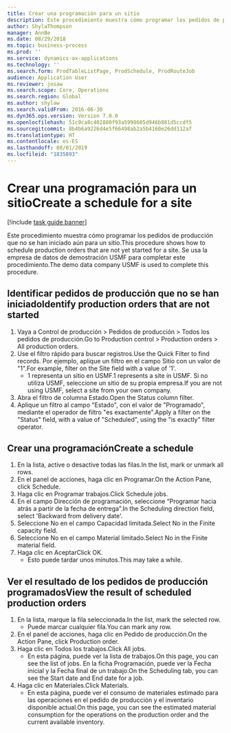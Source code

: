 ```yaml
---
title: Crear una programación para un sitio
description: Este procedimiento muestra cómo programar los pedidos de producción que no se han iniciado aún para un sitio.
author: ShylaThompson
manager: AnnBe
ms.date: 08/29/2018
ms.topic: business-process
ms.prod: ''
ms.service: dynamics-ax-applications
ms.technology: ''
ms.search.form: ProdTableListPage, ProdSchedule, ProdRouteJob
audience: Application User
ms.reviewer: josaw
ms.search.scope: Core, Operations
ms.search.region: Global
ms.author: shylaw
ms.search.validFrom: 2016-06-30
ms.dyn365.ops.version: Version 7.0.0
ms.openlocfilehash: 51c9ca8c402880f93a5998605d946b881d5ccdf5
ms.sourcegitcommit: 8b4b6a9226d4e5f66498ab2a5b4160e26dd112af
ms.translationtype: HT
ms.contentlocale: es-ES
ms.lasthandoff: 08/01/2019
ms.locfileid: "1835893"
---
```

# <a name="create-a-schedule-for-a-site"></a><span data-ttu-id="53a0a-103">Crear una programación para un sitio</span><span class="sxs-lookup"><span data-stu-id="53a0a-103">Create a schedule for a site</span></span>

[!include [task guide banner](../../includes/task-guide-banner.md)]

<span data-ttu-id="53a0a-104">Este procedimiento muestra cómo programar los pedidos de producción que no se han iniciado aún para un sitio.</span><span class="sxs-lookup"><span data-stu-id="53a0a-104">This procedure shows how to schedule production orders that are not yet started for a site.</span></span>  <span data-ttu-id="53a0a-105">Se usa la empresa de datos de demostración USMF para completar este procedimiento.</span><span class="sxs-lookup"><span data-stu-id="53a0a-105">The demo data company USMF is used to complete this procedure.</span></span>


## <a name="identify-production-orders-that-are-not-started"></a><span data-ttu-id="53a0a-106">Identificar pedidos de producción que no se han iniciado</span><span class="sxs-lookup"><span data-stu-id="53a0a-106">Identify production orders that are not started</span></span>
1. <span data-ttu-id="53a0a-107">Vaya a Control de producción > Pedidos de producción > Todos los pedidos de producción.</span><span class="sxs-lookup"><span data-stu-id="53a0a-107">Go to Production control > Production orders > All production orders.</span></span>
2. <span data-ttu-id="53a0a-108">Use el filtro rápido para buscar registros.</span><span class="sxs-lookup"><span data-stu-id="53a0a-108">Use the Quick Filter to find records.</span></span> <span data-ttu-id="53a0a-109">Por ejemplo, aplique un filtro en el campo Sitio con un valor de "1".</span><span class="sxs-lookup"><span data-stu-id="53a0a-109">For example, filter on the Site field with a value of '1'.</span></span>
    * <span data-ttu-id="53a0a-110">1 representa un sitio en USMF.</span><span class="sxs-lookup"><span data-stu-id="53a0a-110">1 represents a site in USMF.</span></span> <span data-ttu-id="53a0a-111">Si no utiliza USMF, seleccione un sitio de su propia empresa.</span><span class="sxs-lookup"><span data-stu-id="53a0a-111">If you are not using USMF, select a site from your own company.</span></span>  
3. <span data-ttu-id="53a0a-112">Abra el filtro de columna Estado.</span><span class="sxs-lookup"><span data-stu-id="53a0a-112">Open the Status column filter.</span></span>
4. <span data-ttu-id="53a0a-113">Aplique un filtro al campo "Estado", con el valor de "Programado", mediante el operador de filtro "es exactamente".</span><span class="sxs-lookup"><span data-stu-id="53a0a-113">Apply a filter on the "Status" field, with a value of "Scheduled", using the "is exactly" filter operator.</span></span>

## <a name="create-a-schedule"></a><span data-ttu-id="53a0a-114">Crear una programación</span><span class="sxs-lookup"><span data-stu-id="53a0a-114">Create a schedule</span></span>
1. <span data-ttu-id="53a0a-115">En la lista, active o desactive todas las filas.</span><span class="sxs-lookup"><span data-stu-id="53a0a-115">In the list, mark or unmark all rows.</span></span>
2. <span data-ttu-id="53a0a-116">En el panel de acciones, haga clic en Programar.</span><span class="sxs-lookup"><span data-stu-id="53a0a-116">On the Action Pane, click Schedule.</span></span>
3. <span data-ttu-id="53a0a-117">Haga clic en Programar trabajos.</span><span class="sxs-lookup"><span data-stu-id="53a0a-117">Click Schedule jobs.</span></span>
4. <span data-ttu-id="53a0a-118">En el campo Dirección de programación, seleccione “Programar hacia atrás a partir de la fecha de entrega”.</span><span class="sxs-lookup"><span data-stu-id="53a0a-118">In the Scheduling direction field, select 'Backward from delivery date'.</span></span>
5. <span data-ttu-id="53a0a-119">Seleccione No en el campo Capacidad limitada.</span><span class="sxs-lookup"><span data-stu-id="53a0a-119">Select No in the Finite capacity field.</span></span>
6. <span data-ttu-id="53a0a-120">Seleccione No en el campo Material limitado.</span><span class="sxs-lookup"><span data-stu-id="53a0a-120">Select No in the Finite material field.</span></span>
7. <span data-ttu-id="53a0a-121">Haga clic en Aceptar</span><span class="sxs-lookup"><span data-stu-id="53a0a-121">Click OK.</span></span>
    * <span data-ttu-id="53a0a-122">Esto puede tardar unos minutos.</span><span class="sxs-lookup"><span data-stu-id="53a0a-122">This may take a while.</span></span>  

## <a name="view-the-result-of-scheduled-production-orders"></a><span data-ttu-id="53a0a-123">Ver el resultado de los pedidos de producción programados</span><span class="sxs-lookup"><span data-stu-id="53a0a-123">View the result of scheduled production orders</span></span>
1. <span data-ttu-id="53a0a-124">En la lista, marque la fila seleccionada.</span><span class="sxs-lookup"><span data-stu-id="53a0a-124">In the list, mark the selected row.</span></span>
    * <span data-ttu-id="53a0a-125">Puede marcar cualquier fila.</span><span class="sxs-lookup"><span data-stu-id="53a0a-125">You can mark any row.</span></span>  
2. <span data-ttu-id="53a0a-126">En el panel de acciones, haga clic en Pedido de producción.</span><span class="sxs-lookup"><span data-stu-id="53a0a-126">On the Action Pane, click Production order.</span></span>
3. <span data-ttu-id="53a0a-127">Haga clic en Todos los trabajos.</span><span class="sxs-lookup"><span data-stu-id="53a0a-127">Click All jobs.</span></span>
    * <span data-ttu-id="53a0a-128">En esta página, puede ver la lista de trabajos.</span><span class="sxs-lookup"><span data-stu-id="53a0a-128">On this page, you can see the list of jobs.</span></span> <span data-ttu-id="53a0a-129">En la ficha Programación, puede ver la Fecha inicial y la Fecha final de un trabajo.</span><span class="sxs-lookup"><span data-stu-id="53a0a-129">On the Scheduling tab, you can see the Start date and End date for a job.</span></span>  
4. <span data-ttu-id="53a0a-130">Haga clic en Materiales.</span><span class="sxs-lookup"><span data-stu-id="53a0a-130">Click Materials.</span></span>
    * <span data-ttu-id="53a0a-131">En esta página, puede ver el consumo de materiales estimado para las operaciones en el pedido de producción y el inventario disponible actual.</span><span class="sxs-lookup"><span data-stu-id="53a0a-131">On this page, you can see the estimated material consumption for the operations on the production order and the current available inventory.</span></span>  

